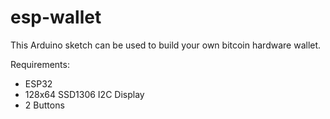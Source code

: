 # esp-wallet
This Arduino sketch can be used to build your own bitcoin hardware wallet.

Requirements:
  - ESP32
  - 128x64 SSD1306 I2C Display
  - 2 Buttons

